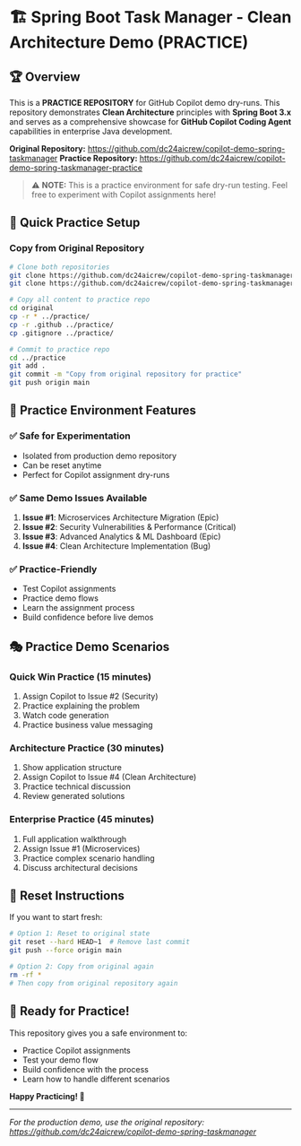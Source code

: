# 🏗️ Spring Boot Task Manager - Clean Architecture Demo (PRACTICE)

## 🏆 Overview

This is a **PRACTICE REPOSITORY** for GitHub Copilot demo dry-runs. This repository demonstrates **Clean Architecture** principles with **Spring Boot 3.x** and serves as a comprehensive showcase for **GitHub Copilot Coding Agent** capabilities in enterprise Java development.

**Original Repository:** https://github.com/dc24aicrew/copilot-demo-spring-taskmanager
**Practice Repository:** https://github.com/dc24aicrew/copilot-demo-spring-taskmanager-practice

> ⚠️ **NOTE:** This is a practice environment for safe dry-run testing. Feel free to experiment with Copilot assignments here!

## 🎯 Quick Practice Setup

### Copy from Original Repository
```bash
# Clone both repositories
git clone https://github.com/dc24aicrew/copilot-demo-spring-taskmanager.git original
git clone https://github.com/dc24aicrew/copilot-demo-spring-taskmanager-practice.git practice

# Copy all content to practice repo
cd original
cp -r * ../practice/
cp -r .github ../practice/
cp .gitignore ../practice/

# Commit to practice repo
cd ../practice
git add .
git commit -m "Copy from original repository for practice"
git push origin main
```

## 🧪 Practice Environment Features

### ✅ Safe for Experimentation
- Isolated from production demo repository
- Can be reset anytime
- Perfect for Copilot assignment dry-runs

### ✅ Same Demo Issues Available
1. **Issue #1**: Microservices Architecture Migration (Epic)
2. **Issue #2**: Security Vulnerabilities & Performance (Critical)
3. **Issue #3**: Advanced Analytics & ML Dashboard (Epic)
4. **Issue #4**: Clean Architecture Implementation (Bug)

### ✅ Practice-Friendly
- Test Copilot assignments
- Practice demo flows
- Learn the assignment process
- Build confidence before live demos

## 🎭 Practice Demo Scenarios

### Quick Win Practice (15 minutes)
1. Assign Copilot to Issue #2 (Security)
2. Practice explaining the problem
3. Watch code generation
4. Practice business value messaging

### Architecture Practice (30 minutes)
1. Show application structure
2. Assign Copilot to Issue #4 (Clean Architecture)
3. Practice technical discussion
4. Review generated solutions

### Enterprise Practice (45 minutes)
1. Full application walkthrough
2. Assign Issue #1 (Microservices)
3. Practice complex scenario handling
4. Discuss architectural decisions

## 🔄 Reset Instructions

If you want to start fresh:

```bash
# Option 1: Reset to original state
git reset --hard HEAD~1  # Remove last commit
git push --force origin main

# Option 2: Copy from original again
rm -rf *
# Then copy from original repository again
```

## 🚀 Ready for Practice!

This repository gives you a safe environment to:
- Practice Copilot assignments
- Test your demo flow
- Build confidence with the process
- Learn how to handle different scenarios

**Happy Practicing! 🎪**

---

*For the production demo, use the original repository: https://github.com/dc24aicrew/copilot-demo-spring-taskmanager*